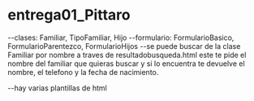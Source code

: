 # entrega01_Pittaro
--clases: Familiar, TipoFamiliar, Hijo
--formulario: FormularioBasico, FormularioParentezco, FormularioHijos
--se puede buscar de la clase Familiar por nombre a traves de resultadobusqueda.html
  este te pide el nombre del familiar que quieras buscar y si lo encuentra te devuelve el nombre, el telefono y la fecha de nacimiento. 

--hay varias plantillas de html 
